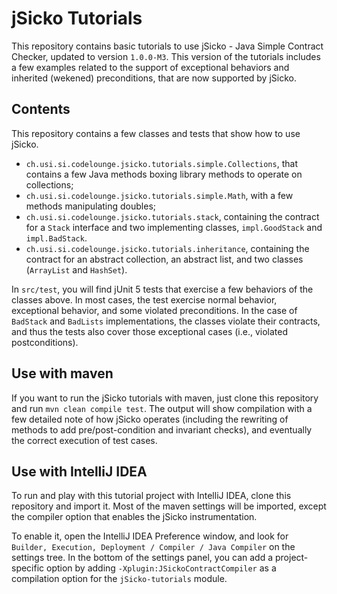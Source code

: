 # jSicko Tutorials

This repository contains basic tutorials to use jSicko - Java Simple Contract 
Checker, updated to version `1.0.0-M3`. This version of the tutorials includes a few
examples related to the support of exceptional behaviors and inherited (wekened) preconditions,
that are now supported by jSicko.

## Contents

This repository contains a few classes and tests that show how to use jSicko.

* `ch.usi.si.codelounge.jsicko.tutorials.simple.Collections`, that contains a few Java methods boxing library methods to operate on collections;
* `ch.usi.si.codelounge.jsicko.tutorials.simple.Math`, with a few methods manipulating doubles; 
* `ch.usi.si.codelounge.jsicko.tutorials.stack`, containing the contract for a `Stack` interface and two implementing classes, `impl.GoodStack` and `impl.BadStack`.
* `ch.usi.si.codelounge.jsicko.tutorials.inheritance`, containing the contract for an abstract collection, an abstract list, and two classes (`ArrayList` and `HashSet`).

In `src/test`, you will find jUnit 5 tests that exercise a few behaviors of the classes above.
In most cases, the test exercise normal behavior, exceptional behavior, and some violated preconditions.
In the case of `BadStack` and `BadLists` implementations, the classes violate their contracts,
and thus the tests also cover those exceptional cases (i.e., violated postconditions).

## Use with maven

If you want to run the jSicko tutorials with maven, just clone this
repository and run `mvn clean compile test`. The output will show compilation with a few
detailed note of how jSicko operates (including the rewriting of methods to
add pre/post-condition and invariant checks), and eventually the correct
execution of test cases.

## Use with IntelliJ IDEA

To run and play with this tutorial project with IntelliJ IDEA, clone this repository and import it. 
Most of the maven settings will be imported, except the compiler option that enables the jSicko
instrumentation. 

To enable it, open the IntelliJ IDEA Preference window, and look for `Builder, Execution, Deployment / Compiler / Java Compiler` on the settings tree. In the bottom of the settings panel, you can add a project-specific option by adding `-Xplugin:JSickoContractCompiler` as a compilation option for the `jSicko-tutorials` module.


